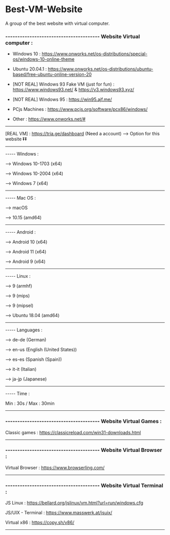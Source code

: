 # Best-VM-Website
A group of the best website with virtual computer.

### --------------------------------------- Website Virtual computer :

* Windows 10 : https://www.onworks.net/os-distributions/special-os/windows-10-online-theme

* Ubuntu 20.04.1 : https://www.onworks.net/os-distributions/ubuntu-based/free-ubuntu-online-version-20

* [NOT REAL] Windows 93 Fake VM (just for fun) : https://www.windows93.net/ & https://v3.windows93.xyz/

* [NOT REAL] Windows 95 : https://win95.ajf.me/

* PCjs Machines : https://www.pcjs.org/software/pcx86/windows/

* Other : https://www.onworks.net/#

--------------------

[REAL VM] : https://tria.ge/dashboard (Need a account)
--> Option for this website ⏬⏬

--------------------

----- Windows :

--> Windows 10-1703 (x64)

--> Windows 10-2004 (x64)

--> Windows 7 (x64)

--------------------

----- Mac OS :

--> macOS

--> 10.15 (amd64)

--------------------

----- Android :

--> Android 10 (x64)

--> Android 11 (x64)

--> Android 9 (x64)

--------------------

----- Linux :

--> 9 (armhf)

--> 9 (mips) 

--> 9 (mipsel)

--> Ubuntu 18.04 (amd64)

--------------------

----- Languages :

--> de-de (German)

--> en-us (English (United States))

--> es-es (Spanish (Spain))

--> it-it (Italian)

--> ja-jp (Japanese)

--------------------

----- Time :

Min : 30s / Max : 30min

--------------------

### --------------------------------------- Website Virtual Games :

Classic games : https://classicreload.com/win31-downloads.html

--------------------

### --------------------------------------- Website Virtual Browser :

Virtual Browser : https://www.browserling.com/

--------------------

### --------------------------------------- Website Virtual Terminal :

JS Linux : https://bellard.org/jslinux/vm.html?url=run/windows.cfg

JS/UIX - Terminal : https://www.masswerk.at/jsuix/

Virtual x86 : https://copy.sh/v86/

--------------------
